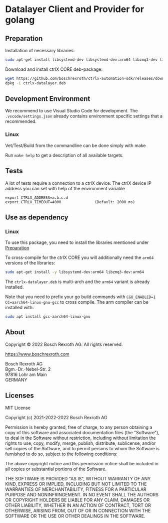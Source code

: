 # Datalayer Client and Provider for golang

## Preparation

Installation of necessary libraries:
```bash
sudo apt-get install libsystemd-dev libsystemd-dev:arm64 libzmq3-dev libzmq3-dev:arm64
```

Download and install ctrlX CORE deb-package:
```bash
wget https://github.com/boschrexroth/ctrlx-automation-sdk/releases/download/1.12.0/ctrlx-datalayer.deb
dpkg -i ctrlx-datalayer.deb
```

## Development Environment

We recommend to use Visual Studio Code for development. The `.vscode/settings.json` already contains environment specific settings that a recommended.

### Linux
Vet/Test/Build from the commandline can be done simply with make

Run `make help` to get a description of all available targets.

## Tests
A lot of tests require a connection to a ctrlX device. The ctrlX device IP address you can set with help of the environment variable 
```
export CTRLX_ADDRESS=a.b.c.d
export CTRLX_TIMEOUT=4000               (Default: 2000 ms)
```

## Use as dependency

### Linux
To use this package, you need to install the libraries mentioned under [Preparation](#Preparation)

To cross-compile for the ctrlX CORE you will additionally need the `arm64` versions of the libraries:
```bash
sudo apt-get install -y libsystemd-dev:arm64 libzmq3-dev:arm64
```
The `ctrlx-datalayer.deb` is multi-arch and the `arm64` variant is already installed.

Note that you need to prefix your go build commands with `CGO_ENABLED=1 CC=aarch64-linux-gnu-gcc` to cross compile. The arm compiler
can be installed with:
```bash
sudo apt install gcc-aarch64-linux-gnu
```
## About

Copyright © 2022 Bosch Rexroth AG. All rights reserved.

<https://www.boschrexroth.com>

Bosch Rexroth AG  
Bgm.-Dr.-Nebel-Str. 2  
97816 Lohr am Main  
GERMANY

## Licenses

MIT License

Copyright (c) 2021-2022-2022 Bosch Rexroth AG

Permission is hereby granted, free of charge, to any person obtaining a copy
of this software and associated documentation files (the "Software"), to deal
in the Software without restriction, including without limitation the rights
to use, copy, modify, merge, publish, distribute, sublicense, and/or sell
copies of the Software, and to permit persons to whom the Software is
furnished to do so, subject to the following conditions:

The above copyright notice and this permission notice shall be included in all
copies or substantial portions of the Software.

THE SOFTWARE IS PROVIDED "AS IS", WITHOUT WARRANTY OF ANY KIND, EXPRESS OR
IMPLIED, INCLUDING BUT NOT LIMITED TO THE WARRANTIES OF MERCHANTABILITY,
FITNESS FOR A PARTICULAR PURPOSE AND NONINFRINGEMENT. IN NO EVENT SHALL THE
AUTHORS OR COPYRIGHT HOLDERS BE LIABLE FOR ANY CLAIM, DAMAGES OR OTHER
LIABILITY, WHETHER IN AN ACTION OF CONTRACT, TORT OR OTHERWISE, ARISING FROM,
OUT OF OR IN CONNECTION WITH THE SOFTWARE OR THE USE OR OTHER DEALINGS IN THE
SOFTWARE.